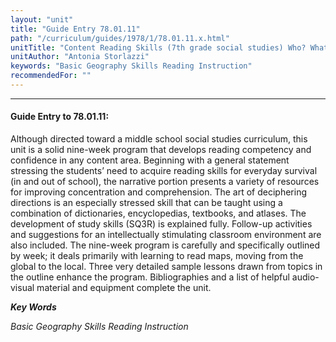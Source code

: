 ```yaml
---
layout: "unit"
title: "Guide Entry 78.01.11"
path: "/curriculum/guides/1978/1/78.01.11.x.html"
unitTitle: "Content Reading Skills (7th grade social studies) Who? What? When? Where? Why? How? So What?"
unitAuthor: "Antonia Storlazzi"
keywords: "Basic Geography Skills Reading Instruction"
recommendedFor: ""
---
```

<body>
<hr/>
<h4>
Guide Entry to 78.01.11:
</h4>
Although directed toward a middle school social studies curriculum, this unit is a solid nine-week program that develops reading competency and confidence in any content area. Beginning with a general statement stressing the students’ need to acquire reading skills for everyday survival (in and out of school), the narrative portion presents a variety of resources for improving concentration and comprehension. The art of deciphering directions is an especially stressed skill that can be taught using a combination of dictionaries, encyclopedias, textbooks, and atlases. The development of study skills (SQ3R) is explained fully. Follow-up activities and suggestions for an intellectually stimulating classroom environment are also included. The nine-week program is carefully and specifically outlined by week; it deals primarily with learning to read maps, moving from the global to the local. Three very detailed sample lessons drawn from topics in the outline enhance the program. Bibliographies and a list of helpful audio-visual material and equipment complete the unit.
<p>
<b>
<i>
Key Words
</i>
</b>
<br/>
</p>
<p>
<i>
Basic Geography Skills Reading Instruction
</i>
</p>
</body>